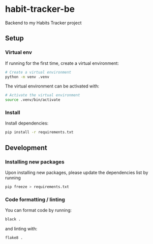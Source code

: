 # habit-tracker-be

Backend to my Habits Tracker project

## Setup

### Virtual env

If running for the first time, create a virtual environment:

```bash
# Create a virtual environment
python -m venv .venv
```

The virtual environment can be activated with:

```bash
# Activate the virtual environment
source .venv/bin/activate
```

### Install

Install dependencies:

```bash
pip install -r requirements.txt
```

## Development

### Installing new packages

Upon installing new packages, please update the dependencies list by running

```bash
pip freeze > requirements.txt
```

### Code formatting / linting

You can format code by running:

```bash
black .
```

and linting with:

```bash
flake8 .
```
